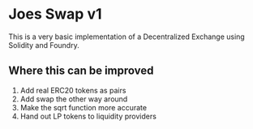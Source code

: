 # Joes Swap v1
This is a very basic implementation of a Decentralized Exchange using Solidity and Foundry.

## Where this can be improved
1. Add real ERC20 tokens as pairs
2. Add swap the other way around
3. Make the sqrt function more accurate
4. Hand out LP tokens to liquidity providers

